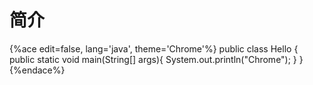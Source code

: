 # 简介

{%ace edit=false, lang='java', theme='Chrome'%}
public class Hello {
  public static void main(String[] args){
    System.out.println("Chrome");
  }
}
{%endace%}






